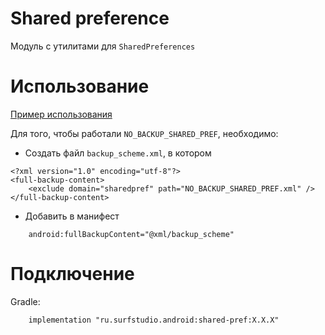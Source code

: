 # Shared preference
Модуль c утилитами для `SharedPreferences`

# Использование
[Пример использования](../sample)

Для того, чтобы работали `NO_BACKUP_SHARED_PREF`, необходимо:
* Создать файл `backup_scheme.xml`, в котором
```
<?xml version="1.0" encoding="utf-8"?>
<full-backup-content>
    <exclude domain="sharedpref" path="NO_BACKUP_SHARED_PREF.xml" />
</full-backup-content>
```
* Добавить в манифест
```
    android:fullBackupContent="@xml/backup_scheme"
```

# Подключение
Gradle:
```
    implementation "ru.surfstudio.android:shared-pref:X.X.X"
```
